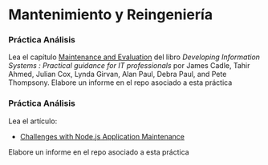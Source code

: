 # Mantenimiento y Reingeniería




### Práctica Análisis

Lea el capítulo [Maintenance and Evaluation](https://puntoq.ull.es/permalink/f/15vbjs7/ullsfx2550000001351302) del libro *Developing Information Systems : Practical guidance for IT professionals* por James Cadle, Tahir Ahmed, Julian Cox, Lynda Girvan, Alan Paul, Debra Paul, and Pete Thompsony. Elabore un informe en el repo asociado a esta práctica

### Práctica Análisis

Lea el artículo:

* [Challenges with Node.js Application Maintenance](https://www.netguru.com/blog/challenges-with-node.js-application-maintenance)

Elabore un informe en el repo asociado a esta práctica